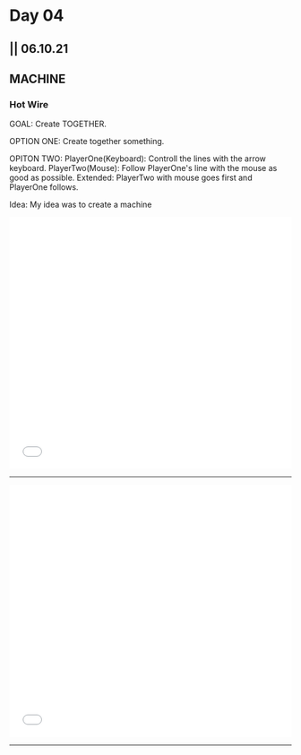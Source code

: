# Day 04

## || 06.10.21

## MACHINE

### Hot Wire

GOAL: Create TOGETHER.

OPTION ONE:
Create together something.

OPITON TWO:
PlayerOne(Keyboard): Controll the lines with the arrow keyboard.
PlayerTwo(Mouse): Follow PlayerOne's line with the mouse as good as possible.
Extended: PlayerTwo with mouse goes first and PlayerOne follows.

Idea: My idea was to create a machine

<iframe src="../content/day04/01/embed.html" width="100%" height="450" frameborder="no"></iframe>

---

<iframe src="../content/day04/02/embed.html" width="100%" height="450" frameborder="no"></iframe>

---
